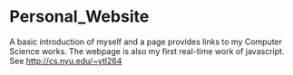 Personal_Website
===============

A basic introduction of myself and a page provides links to my Computer Science works. The webpage is also my first real-time work of javascript. See http://cs.nyu.edu/~ytl264
